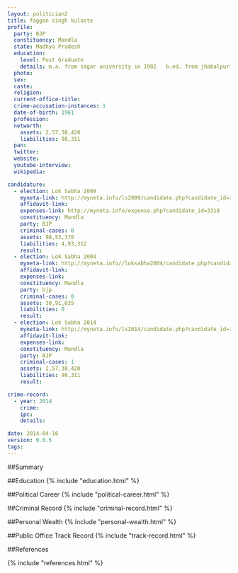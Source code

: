 ```yaml
---
layout: politician2
title: faggan singh kulaste
profile: 
  party: BJP
  constituency: Mandla
  state: Madhya Pradesh
  education: 
    level: Post Graduate
    details: m.a. from sagar university in 1982   b.ed. from jhabalpur university in1984 85  l.lb. fromjhabalpur university in 1992
  photo: 
  sex: 
  caste: 
  religion: 
  current-office-title: 
  crime-accusation-instances: 1
  date-of-birth: 1961
  profession: 
  networth: 
    assets: 2,57,38,420
    liabilities: 98,311
  pan: 
  twitter: 
  website: 
  youtube-interview: 
  wikipedia: 

candidature: 
  - election: Lok Sabha 2009
    myneta-link: http://myneta.info/ls2009/candidate.php?candidate_id=3318
    affidavit-link: 
    expenses-link: http://myneta.info/expense.php?candidate_id=3318
    constituency: Mandla 
    party: BJP
    criminal-cases: 0
    assets: 98,53,370
    liabilities: 4,93,312
    result:  
  - election: Lok Sabha 2004
    myneta-link: http://myneta.info//loksabha2004/candidate.php?candidate_id=2164
    affidavit-link: 
    expenses-link: 
    constituency: Mandla 
    party: bjp
    criminal-cases: 0
    assets: 30,91,035
    liabilities: 0
    result:  
  - election: Lok Sabha 2014
    myneta-link: http://myneta.info/ls2014/candidate.php?candidate_id=129
    affidavit-link: 
    expenses-link: 
    constituency: Mandla 
    party: BJP
    criminal-cases: 1
    assets: 2,57,38,420
    liabilities: 98,311
    result:  

crime-record: 
  - year: 2014
    crime: 
    ipc: 
    details:  

date: 2014-04-10
version: 0.0.5
tags: 
---
```


##Summary


##Education
{% include "education.html" %}


##Political Career
{% include "political-career.html" %}


##Criminal Record
{% include "criminal-record.html" %}


##Personal Wealth
{% include "personal-wealth.html" %}


##Public Office Track Record
{% include "track-record.html" %}


##References


{% include "references.html" %}
